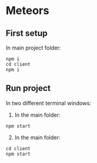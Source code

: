 # Meteors

## First setup
In main project folder:
```
npm i
cd client
npm i
```

## Run project
In two different terminal windows:
1. In the main folder:
```
npm start
```

2. In the main folder:
```
cd client
npm start
```
